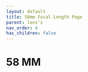 ```yaml
---
layout: default
title: 58mm Focal Length Page
parent: lens's
nav_order: 4
has_children: false
---
```


# 58 MM


